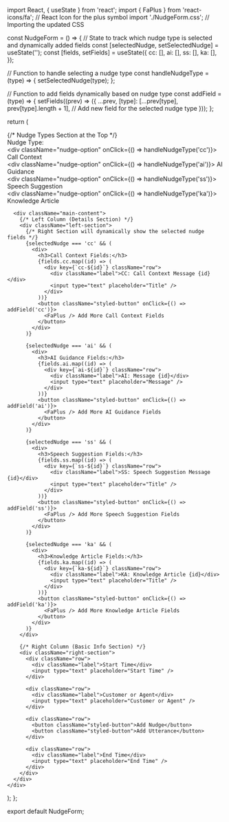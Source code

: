 import React, { useState } from 'react';
import { FaPlus } from 'react-icons/fa'; // React Icon for the plus symbol
import './NudgeForm.css'; // Importing the updated CSS

const NudgeForm = () => {
  // State to track which nudge type is selected and dynamically added fields
  const [selectedNudge, setSelectedNudge] = useState('');
  const [fields, setFields] = useState({
    cc: [],
    ai: [],
    ss: [],
    ka: [],
  });

  // Function to handle selecting a nudge type
  const handleNudgeType = (type) => {
    setSelectedNudge(type);
  };

  // Function to add fields dynamically based on nudge type
  const addField = (type) => {
    setFields((prev) => ({
      ...prev,
      [type]: [...prev[type], prev[type].length + 1], // Add new field for the selected nudge type
    }));
  };

  return (
    <div className="nudge-layout">
      {/* Nudge Types Section at the Top */}
      <div className="nudge-types">
        <div>Nudge Type:</div>
        <div className="nudge-options">
          <div className="nudge-option" onClick={() => handleNudgeType('cc')}>
            <FaPlus /> <span>Call Context</span>
          </div>
          <div className="nudge-option" onClick={() => handleNudgeType('ai')}>
            <FaPlus /> <span>AI Guidance</span>
          </div>
          <div className="nudge-option" onClick={() => handleNudgeType('ss')}>
            <FaPlus /> <span>Speech Suggestion</span>
          </div>
          <div className="nudge-option" onClick={() => handleNudgeType('ka')}>
            <FaPlus /> <span>Knowledge Article</span>
          </div>
        </div>
      </div>

      <div className="main-content">
        {/* Left Column (Details Section) */}
        <div className="left-section">
          {/* Right Section will dynamically show the selected nudge fields */}
          {selectedNudge === 'cc' && (
            <div>
              <h3>Call Context Fields:</h3>
              {fields.cc.map((id) => (
                <div key={`cc-${id}`} className="row">
                  <div className="label">CC: Call Context Message {id}</div>
                  <input type="text" placeholder="Title" />
                </div>
              ))}
              <button className="styled-button" onClick={() => addField('cc')}>
                <FaPlus /> Add More Call Context Fields
              </button>
            </div>
          )}

          {selectedNudge === 'ai' && (
            <div>
              <h3>AI Guidance Fields:</h3>
              {fields.ai.map((id) => (
                <div key={`ai-${id}`} className="row">
                  <div className="label">AI: Message {id}</div>
                  <input type="text" placeholder="Message" />
                </div>
              ))}
              <button className="styled-button" onClick={() => addField('ai')}>
                <FaPlus /> Add More AI Guidance Fields
              </button>
            </div>
          )}

          {selectedNudge === 'ss' && (
            <div>
              <h3>Speech Suggestion Fields:</h3>
              {fields.ss.map((id) => (
                <div key={`ss-${id}`} className="row">
                  <div className="label">SS: Speech Suggestion Message {id}</div>
                  <input type="text" placeholder="Title" />
                </div>
              ))}
              <button className="styled-button" onClick={() => addField('ss')}>
                <FaPlus /> Add More Speech Suggestion Fields
              </button>
            </div>
          )}

          {selectedNudge === 'ka' && (
            <div>
              <h3>Knowledge Article Fields:</h3>
              {fields.ka.map((id) => (
                <div key={`ka-${id}`} className="row">
                  <div className="label">KA: Knowledge Article {id}</div>
                  <input type="text" placeholder="Title" />
                </div>
              ))}
              <button className="styled-button" onClick={() => addField('ka')}>
                <FaPlus /> Add More Knowledge Article Fields
              </button>
            </div>
          )}
        </div>

        {/* Right Column (Basic Info Section) */}
        <div className="right-section">
          <div className="row">
            <div className="label">Start Time</div>
            <input type="text" placeholder="Start Time" />
          </div>

          <div className="row">
            <div className="label">Customer or Agent</div>
            <input type="text" placeholder="Customer or Agent" />
          </div>

          <div className="row">
            <button className="styled-button">Add Nudge</button>
            <button className="styled-button">Add Utterance</button>
          </div>

          <div className="row">
            <div className="label">End Time</div>
            <input type="text" placeholder="End Time" />
          </div>
        </div>
      </div>
    </div>
  );
};

export default NudgeForm;
